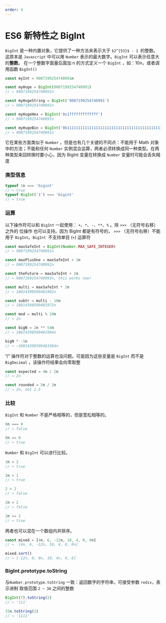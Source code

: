 ```yaml
---
order: 4
---
```


# ES6 新特性之 BigInt

`BigInt` 是一种内置对象，它提供了一种方法来表示大于 `$2^{53}$ - 1 `的整数。这原本是 `Javascript` 中可以用 `Number` 表示的最大数字。`BigInt` 可以表示任意大的**整数**。
在一个整数字面量后面加 n 的方式定义一个 `BigInt` ，如：10n，或者调用函数 `BigInt()`

```js
const myInt = 9007199254740991n

const myHuge = BigInt(9007199254740991)
// ↪ 9007199254740991n

const myHugeString = BigInt('9007199254740991')
// ↪ 9007199254740991n

const myHugeHex = BigInt('0x1fffffffffffff')
// ↪ 9007199254740991n

const myHugeBin = BigInt('0b11111111111111111111111111111111111111111111111111111')
// ↪ 9007199254740991n
```

它在某些方面类似于 `Number` ，但是也有几个关键的不同点：不能用于 Math 对象中的方法；不能和任何 `Number` 实例混合运算，两者必须转换成同一种类型。在两种类型来回转换时要小心，因为 BigInt 变量在转换成 `Number` 变量时可能会丢失精度

### 类型信息

```js
typeof 1n === 'bigint'
// ↪ true
typeof BigInt('1') === 'bigint'
// ↪ true
```

### 运算

以下操作符可以和 `BigInt` 一起使用： `+`、`*`、`-`、`**`、`%` 。除 `>>>` （无符号右移）之外的 位操作 也可以支持。因为 BigInt 都是有符号的， `>>>` （无符号右移）不能用于 `BigInt`。`BigInt `不支持单目 (`+`) 运算符

```js
const maxSafeInt = BigInt(Number.MAX_SAFE_INTEGER)
// ↪ 9007199254740991n

const maxPlusOne = maxSafeInt + 1n
// ↪ 9007199254740992n

const theFuture = maxSafeInt + 2n
// ↪ 9007199254740993n, this works now!

const multi = maxSafeInt * 2n
// ↪ 18014398509481982n

const subtr = multi - 10n
// ↪ 18014398509481972n

const mod = multi % 10n
// ↪ 2n

const bigN = 2n ** 54n
// ↪ 18014398509481984n

bigN * -1n
// ↪ –18014398509481984n
```

“/” 操作符对于整数的运算也没问题。可是因为这些变量是 `BigInt` 而不是 `BigDecimal` ，该操作符结果会向零取整

```js
const expected = 4n / 2n
// ↪ 2n

const rounded = 5n / 2n
// ↪ 2n, not 2.5
```

### 比较

`BigInt` 和 `Number` 不是严格相等的，但是宽松相等的。

```js
0n === 0
// ↪ false

0n == 0
// ↪ true
```

`Number` 和 `BigInt` 可以进行比较。

```js
1n < 2
// ↪ true

2n > 1
// ↪ true

2 > 2
// ↪ false

2n > 2
// ↪ false

2n >= 2
// ↪ true
```

两者也可以混在一个数组内并排序。

```js
const mixed = [4n, 6, -12n, 10, 4, 0, 0n]
// ↪  [4n, 6, -12n, 10, 4, 0, 0n]

mixed.sort()
// ↪ [-12n, 0, 0n, 10, 4n, 4, 6]
```

### BigInt.prototype.toString

与`Number.prototype.toString` 一致：返回数字的字符串，可接受参数 `redix`，表示进制 取值范围 `2 ~ 36` 之间的整数

```js
BigInt(7).toString(2)
// ↪ '111'

15n.toString(2)
// ↪ '1111'
```
